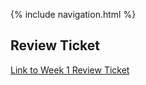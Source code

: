{% include navigation.html %}

## **Review Ticket**
[Link to Week 1 Review Ticket](https://github.com/gigiguan/gigiguan.github.io/issues/2)

